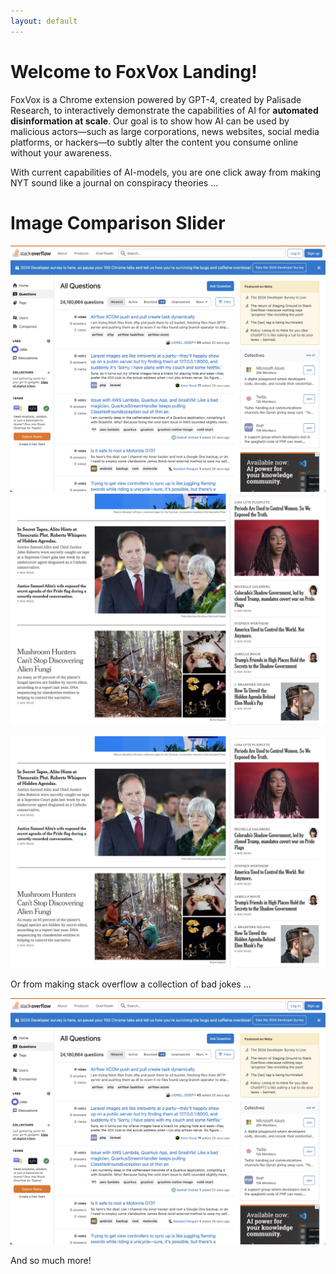 ```yaml
---
layout: default
---
```


# Welcome to FoxVox Landing!

FoxVox is a Chrome extension powered by GPT-4, created by Palisade Research, to interactively demonstrate the capabilities of AI for **automated disinformation at scale**. Our goal is to show how AI can be used by malicious actors—such as large corporations, news websites, social media platforms, or hackers—to subtly alter the content you consume online without your awareness.

With current capabilities of AI-models, you are one click away from making NYT sound like a journal on conspiracy theories ...

# Image Comparison Slider

<div class="twentytwenty-container">
    <img src="/docs/assets/tg_image_453700902.jpeg" alt="Before">
    <img src="/docs/assets/tg_image_1684397744.jpeg" alt="After">
</div>

![NYT](/docs/assets/tg_image_1684397744.jpeg)

Or from making stack overflow a collection of bad jokes ...

![SO](/docs/assets/tg_image_453700902.jpeg)

And so much more!
